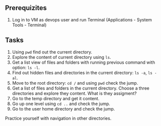 ## Prerequizites
1. Log in to VM as devops user and run Terminal (Applications - System Tools - Terminal)
  
## Tasks

1. Using `pwd` find out the current directory.
2. Explore the content of current directory using `ls`.
3. Get a list view of files and folders with running previous command with option: `ls -l`.
4. Find out hidden files and directories in the current directory: `ls -a`, `ls -al`.
5. Move to the root directory: `cd /` and using `pwd` check the jump.
6. Get a list of files and folders in the current directory. Choose a three directories and explore they content. What is they assigment?
7. Go to the temp directory and get it content.
8. Go up one level using `cd ..` and check the jump.
9. Go to the user home directory and check the jump.
    
Practice yourself with navigation in other directories.
